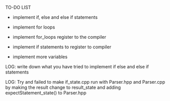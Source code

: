 TO-DO LIST

- implement if, else and else if statements

- implement for loops


- implement for_loops register to the compiler

- implement if statements to register to compiler

- implement more variables



LOG: write down what  you have tried to implement if else and else if statements

LOG: Try and failed to make if_state.cpp run with Parser.hpp and Parser.cpp by making the result change to result_state and adding 
expectStatement_state()  to Parser.hpp